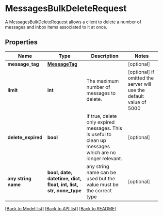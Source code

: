 # MessagesBulkDeleteRequest

A MessagesBulkDeleteRequest allows a client to delete a number of messages and inbox items associated to it at once.  

## Properties
Name | Type | Description | Notes
------------ | ------------- | ------------- | -------------
**message_tag** | [**MessageTag**](MessageTag.md) |  | [optional] 
**limit** | **int** | The maximum number of messages to delete.  | [optional]  if omitted the server will use the default value of 5000
**delete_expired** | **bool** | If true, delete only expired messages. This is useful to clean up messages which are no longer relevant.  | [optional] 
**any string name** | **bool, date, datetime, dict, float, int, list, str, none_type** | any string name can be used but the value must be the correct type | [optional]

[[Back to Model list]](../README.md#documentation-for-models) [[Back to API list]](../README.md#documentation-for-api-endpoints) [[Back to README]](../README.md)


